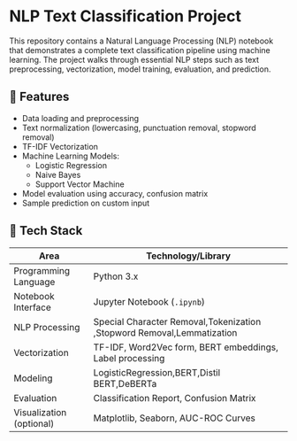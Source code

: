 # NLP Text Classification Project

This repository contains a Natural Language Processing (NLP) notebook that demonstrates a complete text classification pipeline using machine learning. The project walks through essential NLP steps such as text preprocessing, vectorization, model training, evaluation, and prediction.

## 📌 Features

- Data loading and preprocessing
- Text normalization (lowercasing, punctuation removal, stopword removal)
- TF-IDF Vectorization
- Machine Learning Models:
  - Logistic Regression
  - Naive Bayes
  - Support Vector Machine
- Model evaluation using accuracy, confusion matrix
- Sample prediction on custom input

## 🧰 Tech Stack

| Area               | Technology/Library                |
|--------------------|-----------------------------------|
| Programming Language | Python 3.x                        |
| Notebook Interface | Jupyter Notebook (`.ipynb`)       |
| NLP Processing     | Special Character Removal,Tokenization ,Stopword Removal,Lemmatization |
| Vectorization      | TF-IDF,  Word2Vec form, BERT embeddings, Label processing |
| Modeling           | LogisticRegression,BERT,Distil BERT,DeBERTa|
| Evaluation         | Classification Report, Confusion Matrix  |
| Visualization (optional) | Matplotlib, Seaborn, AUC-ROC Curves |
